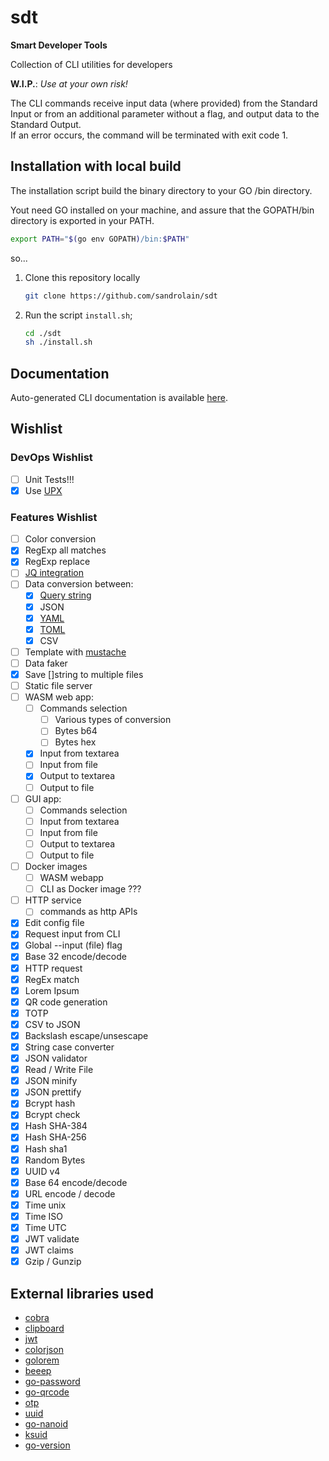 # sdt

**Smart Developer Tools**

Collection of CLI utilities for developers

**W.I.P.**: *Use at your own risk!*

The CLI commands receive input data (where provided) from the Standard Input or from an additional parameter without a flag, and output data to the Standard Output.  
If an error occurs, the command will be terminated with exit code 1.

## Installation with local build

The installation script build the binary directory to your GO /bin directory.

Yout need GO installed on your machine, and assure that the GOPATH/bin directory is exported in your PATH.

```sh
export PATH="$(go env GOPATH)/bin:$PATH"
```

so...

1. Clone this repository locally
   ```sh
   git clone https://github.com/sandrolain/sdt
   ```
2. Run the script `install.sh`;
   ```sh
   cd ./sdt
   sh ./install.sh
   ```



## Documentation

Auto-generated CLI documentation is available [here](./docs/sdt.md).

## Wishlist

### DevOps Wishlist

- [ ] Unit Tests!!!
- [x] Use [UPX](https://upx.github.io/)

### Features Wishlist

- [ ] Color conversion
- [x] RegExp all matches
- [x] RegExp replace
- [ ] [JQ integration](https://github.com/itchyny/gojq)
- [ ] Data conversion between:
  - [x] [Query string](https://github.com/hetiansu5/urlquery)
  - [x] JSON
  - [x] [YAML](https://github.com/go-yaml/yaml)
  - [x] [TOML](https://github.com/pelletier/go-toml)
  - [x] CSV
- [ ] Template with [mustache](https://github.com/cbroglie/mustache)
- [ ] Data faker
- [x] Save []string to multiple files
- [ ] Static file server
- [ ] WASM web app:
  - [ ] Commands selection
    - [ ] Various types of conversion
    - [ ] Bytes b64
    - [ ] Bytes hex
  - [x] Input from textarea
  - [ ] Input from file
  - [x] Output to textarea
  - [ ] Output to file
- [ ] GUI app:
  - [ ] Commands selection
  - [ ] Input from textarea
  - [ ] Input from file
  - [ ] Output to textarea
  - [ ] Output to file
- [ ] Docker images
  - [ ] WASM webapp
  - [ ] CLI as Docker image ???
- [ ] HTTP service
  - [ ] commands as http APIs
- [x] Edit config file
- [x] Request input from CLI
- [x] Global --input (file) flag
- [x] Base 32 encode/decode
- [x] HTTP request
- [x] RegEx match
- [x] Lorem Ipsum
- [x] QR code generation
- [x] TOTP 
- [x] CSV to JSON
- [x] Backslash escape/unsescape
- [x] String case converter
- [x] JSON validator
- [x] Read / Write File
- [x] JSON minify
- [x] JSON prettify
- [x] Bcrypt hash
- [x] Bcrypt check
- [x] Hash SHA-384
- [x] Hash SHA-256
- [x] Hash sha1
- [x] Random Bytes
- [x] UUID v4
- [x] Base 64 encode/decode
- [x] URL encode / decode
- [x] Time unix
- [x] Time ISO
- [x] Time UTC
- [x] JWT validate
- [x] JWT claims
- [x] Gzip / Gunzip

## External libraries used
- [cobra](https://github.com/spf13/cobra)
- [clipboard](https://github.com/atotto/clipboard)
- [jwt](https://github.com/golang-jwt/jwt)
- [colorjson](https://github.com/TylerBrock/colorjson)
- [golorem](https://github.com/drhodes/golorem)
- [beeep](https://github.com/gen2brain/beeep)
- [go-password](https://github.com/sethvargo/go-password)
- [go-qrcode](https://github.com/skip2/go-qrcode)
- [otp](https://github.com/pquerna/otp)
- [uuid](https://github.com/google/uuid)
- [go-nanoid](https://github.com/matoous/go-nanoid)
- [ksuid](https://github.com/segmentio/ksuid) 
- [go-version](https://github.com/christopherhein/go-version)

